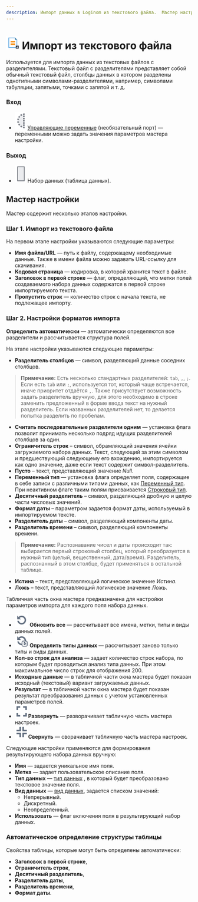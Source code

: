 ```yaml
---
description: Импорт данных в Loginom из текстового файла.  Мастер настройки.
---
```

# ![ ](./../../images/icons/common/data-sources/file-txt-import_default.svg) Импорт из текстового файла

Используется для импорта данных из текстовых файлов c разделителями. Текстовый файл с разделителями представляет собой обычный текстовый файл, столбцы данных в котором разделены однотипными символами-разделителями, например, символами табуляции, запятыми, точками с запятой и т. д.

### Вход

* ![ ](./../../images/icons/app/node/ports/inputs-optional/variable_inactive.svg) [Управляющие переменные](./../../workflow/variables/control-variables.md) (необязательный порт) — переменными можно задать значения параметров мастера настройки.

### Выход

* ![ ](./../../images/icons/app/node/ports/inputs/table_inactive.svg) Набор данных (таблица данных).

## Мастер настройки

Мастер содержит несколько этапов настройки.

### Шаг 1. Импорт из текстового файла

На первом этапе настройки указываются следующие параметры:

* **Имя файла/URL** — путь к файлу, содержащему необходимые данные. Также в имени файла можно задавать URL-ссылку для скачивания.
* **Кодовая страница** — кодировка, в которой хранится текст в файле.
* **Заголовок в первой строке** — флаг, определяющий, что метки полей создаваемого набора данных содержатся в первой строке импортируемого текста.
* **Пропустить строк** — количество строк с начала текста, не подлежащее импорту.

### Шаг 2. Настройки форматов импорта

**Определить автоматически** — автоматически определяются все разделители и рассчитывается структура полей.

На этапе настройки указываются следующие параметры:

* **Разделитель столбцов** — символ, разделяющий данные соседних столбцов.

> **Примечание:** Есть несколько стандартных разделителей: `tab`, `,`, `;`. Если есть `tab` или `;`, используется тот, который чаще встречается, иначе приоритет отдаётся `,`. Также присутствует возможность задать разделитель вручную, для этого необходимо в строке заменить предложенный в форме ввода текст на нужный разделитель. Если названных разделителей нет, то делается попытка разделить по пробелам.

* **Считать последовательные разделители одним** — установка флага позволит принимать несколько подряд идущих разделителей столбцов за один.
* **Ограничитель строк** – символ, обрамляющий значения ячейки загружаемого набора данных. Текст, следующий за этим символом и предшествующий следующему его вхождению, импортируется как одно значение, даже если текст содержит символ-разделитель.
* **Пусто** – текст, представляющий значение *Null*.
* **Переменный тип** — установка флага определяет поля, содержащие в себе записи с различными типами данных, как [Переменный тип](./../../data/datatype.md). При неактивном флаге таким полям присваивается [Строковый тип](./../../data/datatype.md).
* **Десятичный разделитель** – символ, разделяющий дробную и целую части числовых значений.
* **Формат даты** – параметром задается формат даты, используемый в импортируемом тексте.
* **Разделитель даты** – символ, разделяющий компоненты даты.
* **Разделитель времени** – символ, разделяющий компоненты времени.

>**Примечание:** Распознавание чисел и даты происходит так: выбирается первый строковый столбец, который преобразуется в нужный тип (целый, вещественный, дата/время). Разделитель, распознанный в этом столбце, будет применяться в остальной таблице.

* **Истина** – текст, представляющий логическое значение *Истина*.
* **Ложь** – текст, представляющий логическое значение *Ложь*.

Табличная часть окна мастера предназначена для настройки параметров импорта для каждого поля набора данных.

* ![Обновить все](./../../images/icons/common/toolbar-controls/refresh_default.svg) **Обновить все** — рассчитывает все имена, метки, типы и виды данных полей.
* ![Определить типы данных](./../../images/icons/common/toolbar-controls/refresh-data_default.svg) **Определить типы данных** — рассчитывает заново только типы и виды данных.
* **Кол-во строк для анализа** — задает количество строк набора, по которым будет проводиться анализ типа данных. При этом максимальное число строк для отображения 200.
* **Исходные данные** — в табличной части окна мастера будет показан исходный (текстовый) вариант загружаемых данных.
* **Результат** — в табличной части окна мастера будет показан результат преобразования данных с учетом установленных параметров полей.
* ![Развернуть](./../../images/icons/common/toolbar-controls/maximize_default.svg)**Развернуть** — разворачивает табличную часть мастера настроек.
* ![Свернуть](./../../images/icons/common/toolbar-controls/minimize_default.svg)**Свернуть** — сворачивает табличную часть мастера настроек.

Следующие настройки применяются для формирования результирующего набора данных вручную:

* **Имя** — задается уникальное имя поля.
* **Метка** — задает пользовательское описание поля.
* **Тип данных** — [тип данных](./../../data/datatype.md) , в который будет преобразовано текстовое значение поля.
* **Вид данных** — [вид данных](./../../data/datakind.md), задается списком значений:
  * Непрерывный.
  * Дискретный.
  * Неопределенный.
* **Использовать** — флаг включения поля в результирующий набор данных.

### Автоматическое определение структуры таблицы

Свойства таблицы, которые могут быть определены автоматически:

* **Заголовок в первой строке**,
* **Ограничитель строк**,
* **Десятичный разделитель**,
* **Разделитель даты**,
* **Разделитель времени**,
* **Формат даты**.
